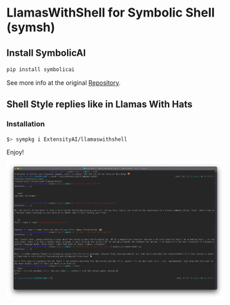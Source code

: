 # LlamasWithShell for Symbolic Shell (symsh)

## Install SymbolicAI

```bash
pip install symbolicai
```

See more info at the original [Repository](https://github.com/ExtensityAI/symbolicai).

## Shell Style replies like in Llamas With Hats

### Installation

```bash
$> sympkg i ExtensityAI/llamaswithshell
```

Enjoy!

![Example](assets/example.png)
